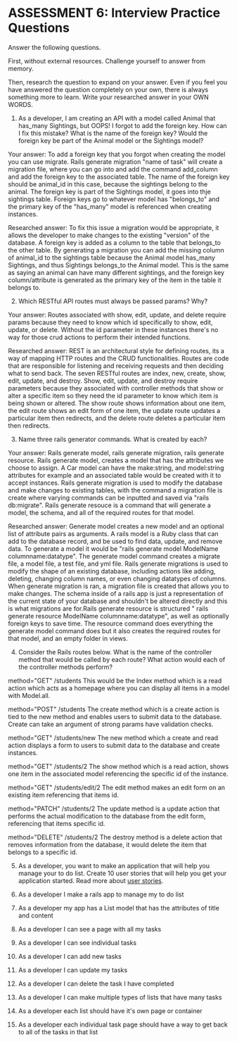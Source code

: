 # ASSESSMENT 6: Interview Practice Questions
Answer the following questions.

First, without external resources. Challenge yourself to answer from memory.

Then, research the question to expand on your answer. Even if you feel you have answered the question completely on your own, there is always something more to learn. Write your researched answer in your OWN WORDS.

1. As a developer, I am creating an API with a model called Animal that has_many Sightings, but OOPS! I forgot to add the foreign key. How can I fix this mistake? What is the name of the foreign key? Would the foreign key be part of the Animal model or the Sightings model?

  Your answer: To add a foreign key that you forgot when creating the model you can use migrate. Rails generate migration "name of task" will create a migration file, where you can go into and add the command add_column and add the foreign key to the associated table. The name of the foreign key should be animal_id in this case, because the sightings belong to the animal. The foreign key is part of the Sightings model, it goes into thje sightings table. Foreign keys go to whatever model has "belongs_to" and the primary key of the "has_many" model is referenced when creating instances. 

  Researched answer: To fix this issue a migration would be appropriate, it allows the developer to make changes to the existing "version" of the database. A foreign key is added as a column to the table that belongs_to the other table. By generating a migration you can add the missing column of animal_id to the sightings table because the Animal model has_many Sightings, and thus Sightings belongs_to the Animal model. This is the same as saying an animal can have many different sightings, and the foreign key column/attribute is generated as the primary key of the item in the table it belongs to. 



2. Which RESTful API routes must always be passed params? Why?

  Your answer: Routes associated with show, edit, update, and delete require params because they need to know which id specifically to show, edit, update, or delete. Without the id parameter in these instances there's no way for those crud actions to perform their intended functions. 

  Researched answer: REST is an architectural style for defining routes, its a way of mapping HTTP routes and the CRUD functionalities. Routes are code that are responsible for listening and receiving requests and then deciding what to send back. The seven RESTful routes are index, new, create, show, edit, update, and destroy. Show, edit, update, and destroy require parameters because they associated with controller methods that show or alter a specific item so they need the id parameter to know which item is being shown or altered. The show route shows information about one item, the edit route shows an edit form of one item, the update route updates a particular item then redirects, and the delete route deletes a particular item then redirects. 



3. Name three rails generator commands. What is created by each?

  Your answer: Rails generate model, rails generate migration, rails generate resource. Rails generate model, creates a model that has the attributes we choose to assign. A Car model can have the make:string, and model:string attributes for example and an associated table would be created with it to accept instances. Rails generate migration is used to modify the database and make changes to existing tables, with the command a migration file is create where varying commands can be inputted and saved via "rails db:migrate". Rails generate resouce is a command that will generate a model, the schema, and all of the required routes for that model. 

  Researched answer: Generate model creates a new model and an optional list of attribute pairs as arguments. A rails model is a Ruby class that can add to the database record, and be used to find data, update, and remove data. To generate a model it would be "rails generate model ModelName columnname:datatype". The generate model command creates a migrate file, a model file, a test file, and yml file. Rails generate migrations is used to modify the shape of an existing database, including actions like adding, deleting, changing column names, or even changing datatypes of columns. When generate migration is ran, a migration file is created that allows you to make changes. The schema inside of a rails app is just a representation of the current state of your database and shouldn't be altered directly and this is what migrations are for.Rails generate resource is structured " rails generate resource ModelName columnname:datatype", as well as optionally foreign keys to save time. The resource command does everything the generate model command does but it also creates the required routes for that model, and an empty folder in views. 



4. Consider the Rails routes below. What is the name of the controller method that would be called by each route? What action would each of the controller methods perform?

method="GET"    /students          This would be the Index method which is a read action which acts as a homepage where you can display all items in a model with Model.all.

method="POST"   /students       The create method which is a create action is tied to the new method and enables users to submit data to the database. Create can take an argument of strong params have validation checks. 

method="GET"    /students/new  The new method which a create and read action displays a form to users to submit data to the database and create instances. 

method="GET"    /students/2  The show method which is a read action, shows one item in the associated model referencing the specific id of the instance. 

method="GET"    /students/edit/2    The edit method makes an edit form on an existing item referencing that items id.

method="PATCH"  /students/2      The update method is a update action that performs the actual modification to the database from the edit form, referencing that items specific id. 

method="DELETE" /students/2      The destroy method is a delete action that removes information from the database, it would delete the item that belongs to a specific id. 



5. As a developer, you want to make an application that will help you manage your to do list. Create 10 user stories that will help you get your application started. Read more about [user stories](https://www.atlassian.com/agile/project-management/user-stories).

1. As a developer I make a rails app to manage my to do list
2. As a developer my app has a List model that has the attributes of title and content
3. As a developer I can see a page with all my tasks
4. As a developer I can see individual tasks
5. As a developer I can add new tasks
6. As a developer I can update my tasks
7. As a developer I can delete the task I have completed
8. As a developer I can make multiple types of lists that have many tasks
9. As a developer each list should have it's own page or container
10. As a developer each individual task page should have a way to get back to all of the tasks in that list
